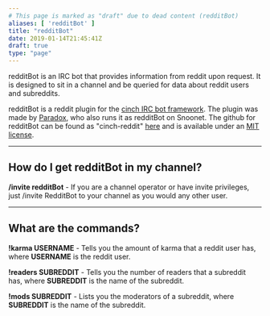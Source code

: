 ```yaml
---
# This page is marked as "draft" due to dead content (redditBot)
aliases: [ 'redditBot' ]
title: "redditBot"
date: 2019-01-14T21:45:41Z
draft: true
type: "page"
---
```


redditBot is an IRC bot that provides information from reddit upon request. It is designed to sit in a channel and be queried for data about reddit users and subreddits.

redditBot is a reddit plugin for the [cinch IRC bot framework](https://github.com/cinchrb/cinch).  The plugin was made by [Paradox](http://www.paradox.io/), who also runs it as redditBot on Snoonet.  The github for redditBot can be found as "cinch-reddit" [here](https://github.com/paradox460/cinch-reddit) and is available under an [MIT license](http://opensource.org/licenses/MIT).

---
## How do I get redditBot in my channel?

**/invite redditBot** - If you are a channel operator or have invite privileges, just /invite RedditBot to your channel as you would any other user.


---

## What are the commands?

**!karma USERNAME** - Tells you the amount of karma that a reddit user has, where **USERNAME** is the reddit user.

**!readers SUBREDDIT** - Tells you the number of readers that a subreddit has, where **SUBREDDIT** is the name of the subreddit.

**!mods SUBREDDIT** - Lists you the moderators of a subreddit, where **SUBREDDIT** is the name of the subreddit.

